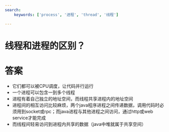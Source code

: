 ```yaml
---
search:
    keywords: ['process', '进程', 'thread', '线程']

---
```


# 线程和进程的区别？

# 答案
* 它们都可以被CPU调度，让代码并行运行
* 一个进程可以包含一到多个线程
* 进程有着自己独立的地址空间，而线程共享进程内的地址空间
* 进程间的相互访问比较麻烦，两个java程序进程之间传递数据，调用代码时必须用到socket或rpc；而java进程与其他进程之间访问，通过http或web service才能完成
* 而线程间轻易访问到进程内共享的数据（java中堆就属于共享空间）